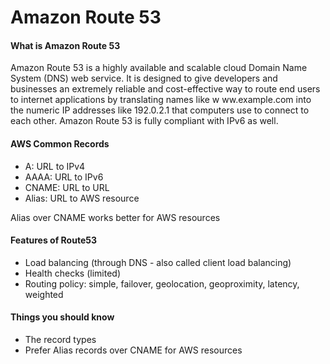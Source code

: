 # Amazon Route 53

#### What is Amazon Route 53
Amazon Route 53 is a highly available and scalable cloud Domain Name System (DNS) web
service. It is designed to give developers and businesses an extremely reliable and cost-effective
way to route end users to internet applications by translating names like w ww.example.com
into the numeric IP addresses like 192.0.2.1 that computers use to connect to each other.
Amazon Route 53 is fully compliant with IPv6 as well.

#### AWS Common Records
* A: URL to IPv4
* AAAA: URL to IPv6
* CNAME: URL to URL
* Alias: URL to AWS resource

Alias over CNAME works better for AWS resources

#### Features of Route53
* Load balancing (through DNS - also called client load balancing)
* Health checks (limited)
* Routing policy: simple, failover, geolocation, geoproximity, latency, weighted


#### Things you should know
* The record types
* Prefer Alias records over CNAME for AWS resources

